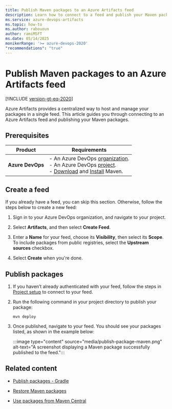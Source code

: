 ```yaml
---
title: Publish Maven packages to an Azure Artifacts feed
description: Learn how to connect to a feed and publish your Maven packages.
ms.service: azure-devops-artifacts
ms.topic: how-to
ms.author: rabououn
author: ramiMSFT
ms.date: 05/14/2025
monikerRange: '>= azure-devops-2020'
"recommendations": "true"
---
```


# Publish Maven packages to an Azure Artifacts feed

[!INCLUDE [version-gt-eq-2020](../../includes/version-gt-eq-2020.md)]

Azure Artifacts provides a centralized way to host and manage your packages in a single feed. This article guides you through connecting to an Azure Artifacts feed and publishing your Maven packages.

## Prerequisites

| **Product**        | **Requirements**                       |
|--------------------|----------------------------------------|
| **Azure DevOps**   | - An Azure DevOps [organization](../../organizations/accounts/create-organization.md).<br>- An Azure DevOps [project](../../organizations/projects/create-project.md).<br> - [Download](https://maven.apache.org/download.cgi) and [Install](https://maven.apache.org/install.html) Maven. |

## Create a feed

If you already have a feed, you can skip this section. Otherwise, follow the steps below to create a new feed:

1. Sign in to your Azure DevOps organization, and navigate to your project.

1. Select **Artifacts**, and then select **Create Feed**.

1. Enter a **Name** for your feed, choose its **Visibility**, then select its **Scope**. To include packages from public registries, select the **Upstream sources** checkbox.

1. Select **Create** when you're done.

## Publish packages

1. If you haven’t already authenticated with your feed, follow the steps in [Project setup](project-setup-maven.md) to connect to your feed.

1. Run the following command in your project directory to publish your package:

    ```
    mvn deploy
    ```

1. Once published, navigate to your feed. You should see your packages listed, as shown in the example below:
    
    :::image type="content" source="media/publish-package-maven.png" alt-text="A screenshot displaying a Maven package successfully published to the feed.":::


## Related content

- [Publish packages - Gradle](publish-with-gradle.md)

- [Restore Maven packages](install.md)

- [Use packages from Maven Central](upstream-sources.md)

